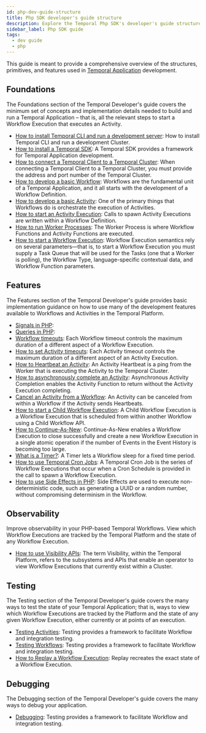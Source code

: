```yaml
---
id: php-dev-guide-structure
title: Php SDK developer's guide structure
description: Explore the Temporal Php SDK's developer's guide structure.
sidebar_label: Php SDK guide
tags:
  - dev guide
  - php
---
```


This guide is meant to provide a comprehensive overview of the structures, primitives, and features used in [Temporal Application](/temporal#temporal-application) development.

## Foundations

The Foundations section of the Temporal Developer's guide covers the minimum set of concepts and implementation details needed to build and run a Temporal Application – that is, all the relevant steps to start a Workflow Execution that executes an Activity.

- [How to install Temporal CLI and run a development server](/self-hosted/how-to-install-temporal-cli): How to install Temporal CLI and run a development Cluster.
- [How to install a Temporal SDK](/php/add-sdk): A Temporal SDK provides a framework for Temporal Application development.
- [How to connect a Temporal Client to a Temporal Cluster](/php/connect-to-a-dev-cluster): When connecting a Temporal Client to a Temporal Cluster, you must provide the address and port number of the Temporal Cluster.
- [How to develop a basic Workflow](/php/developing-workflows): Workflows are the fundamental unit of a Temporal Application, and it all starts with the development of a Workflow Definition.
- [How to develop a basic Activity](/php/developing-activities): One of the primary things that Workflows do is orchestrate the execution of Activities.
- [How to start an Activity Execution](/php/spawning-activities): Calls to spawn Activity Executions are written within a Workflow Definition.
- [How to run Worker Processes](/php/run-a-dev-worker): The Worker Process is where Workflow Functions and Activity Functions are executed.
- [How to start a Workflow Execution](/php/spawning-workflows): Workflow Execution semantics rely on several parameters—that is, to start a Workflow Execution you must supply a Task Queue that will be used for the Tasks (one that a Worker is polling), the Workflow Type, language-specific contextual data, and Workflow Function parameters.

## Features

The Features section of the Temporal Developer's guide provides basic implementation guidance on how to use many of the development features available to Workflows and Activities in the Temporal Platform.

- [Signals in PHP](/php/signals):
- [Queries in PHP](/php/queries):
- [Workflow timeouts](/php/workflow-timeouts): Each Workflow timeout controls the maximum duration of a different aspect of a Workflow Execution.
- [How to set Activity timeouts](/php/activity-timeouts): Each Activity timeout controls the maximum duration of a different aspect of an Activity Execution.
- [How to Heartbeat an Activity](/php/activity-heartbeats): An Activity Heartbeat is a ping from the Worker that is executing the Activity to the Temporal Cluster.
- [How to asynchronously complete an Activity](/php/async-activity-completion): Asynchronous Activity Completion enables the Activity Function to return without the Activity Execution completing.
- [Cancel an Activity from a Workflow](/php/cancel-activity): An Activity can be canceled from within a Workflow if the Activity sends Heartbeats.
- [How to start a Child Workflow Execution](/php/child-workflows): A Child Workflow Execution is a Workflow Execution that is scheduled from within another Workflow using a Child Workflow API.
- [How to Continue-As-New](/php/continue-as-new): Continue-As-New enables a Workflow Execution to close successfully and create a new Workflow Execution in a single atomic operation if the number of Events in the Event History is becoming too large.
- [What is a Timer?](/php/timers): A Timer lets a Workflow sleep for a fixed time period.
- [How to use Temporal Cron Jobs](/php/cron-jobs): A Temporal Cron Job is the series of Workflow Executions that occur when a Cron Schedule is provided in the call to spawn a Workflow Execution.
- [How to use Side Effects in PHP](/php/how-to-use-side-effects-in-php): Side Effects are used to execute non-deterministic code, such as generating a UUID or a random number, without compromising determinism in the Workflow.

## Observability

Improve observability in your PHP-based Temporal Workflows. View which Workflow Executions are tracked by the Temporal Platform and the state of any Workflow Execution.

- [How to use Visibility APIs](/php/visibility): The term Visibility, within the Temporal Platform, refers to the subsystems and APIs that enable an operator to view Workflow Executions that currently exist within a Cluster.

## Testing

The Testing section of the Temporal Developer's guide covers the many ways to test the state of your Temporal Application; that is, ways to view which Workflow Executions are tracked by the Platform and the state of any given Workflow Execution, either currently or at points of an execution.

- [Testing Activities](/php/testing-activities): Testing provides a framework to facilitate Workflow and integration testing.
- [Testing Workflows](/php/testing-workflows): Testing provides a framework to facilitate Workflow and integration testing.
- [How to Replay a Workflow Execution](/php/replays): Replay recreates the exact state of a Workflow Execution.

## Debugging

The Debugging section of the Temporal Developer's guide covers the many ways to debug your application.

- [Debugging](/php/debugging): Testing provides a framework to facilitate Workflow and integration testing.
